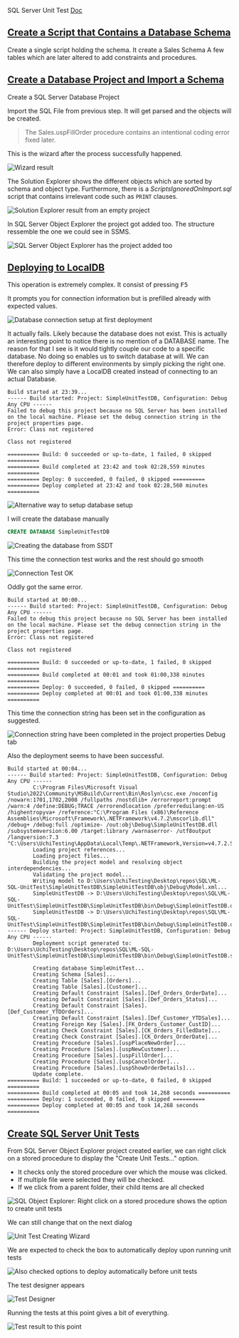 SQL Server Unit Test
[Doc](<https://learn.microsoft.com/en-us/sql/ssdt/walkthrough-creating-and-running-a-sql-server-unit-test?view=sql-server-ver16>)

## [Create a Script that Contains a Database Schema](<https://learn.microsoft.com/en-us/sql/ssdt/walkthrough-creating-and-running-a-sql-server-unit-test?view=sql-server-ver16#CreateScript>)

Create a single script holding the schema.
It create a Sales Schema
A few tables which are later altered to add constraints and procedures.

## [Create a Database Project and Import a Schema](<https://learn.microsoft.com/en-us/sql/ssdt/walkthrough-creating-and-running-a-sql-server-unit-test?view=sql-server-ver16#CreateProjectAndImport>)

Create a SQL Server Database Project

Import the SQL File from previous step.
It will get parsed and the objects will be created.

> The Sales.uspFillOrder procedure contains an intentional coding error fixed later.

This is the wizard after the process successfully happened.

![Wizard result](img/2024-06-07-23-06-02.png)

The Solution Explorer shows the different objects which are sorted by schema and object type.
Furthermore, there is a *ScriptsIgnoredOnImport.sql* script that contains irrelevant code such as `PRINT` clauses.

![Solution Explorer result from an empty project](img/2024-06-07-23-07-49.png)

In SQL Server Object Explorer the project got added too. The structure ressemble the one we could see in SSMS.

![SQL Server Object Explorer has the project added too](img/2024-06-07-23-18-14.png)

## [Deploying to LocalDB](<https://learn.microsoft.com/en-us/sql/ssdt/walkthrough-creating-and-running-a-sql-server-unit-test?view=sql-server-ver16#DeployDBProj>)

This operation is extremely complex. It consist of pressing <kbd>F5</kbd>

It prompts you for connection information but is prefilled already with expected values.

![Database connection setup at first deployment](img/2024-06-07-23-40-41.png)

It actually fails. Likely because the database does not exist. This is actually an interesting point to notice there is no mention of a DATABASE name.
The reason for that I see is it would tightly couple our code to a specific database. No doing so enables us to switch database at will.
We can therefore deploy to different environments by simply picking the right one.
We can also simply have a LocalDB created instead of connecting to an actual Database.

```log
Build started at 23:39...
------ Build started: Project: SimpleUnitTestDB, Configuration: Debug Any CPU ------
Failed to debug this project because no SQL Server has been installed on the local machine. Please set the debug connection string in the project properties page.
Error: Class not registered

Class not registered

========== Build: 0 succeeded or up-to-date, 1 failed, 0 skipped ==========
========== Build completed at 23:42 and took 02:28,559 minutes ==========
========== Deploy: 0 succeeded, 0 failed, 0 skipped ==========
========== Deploy completed at 23:42 and took 02:28,560 minutes ==========
```

![Alternative way to setup database setup](img/2024-06-07-23-53-20.png)

I will create the database manually

```sql
CREATE DATABASE SimpleUnitTestDB
```

![Creating the database from SSDT](img/2024-06-07-23-56-19.png)

This time the connection test works and the rest should go smooth

![Connection Test OK](img/2024-06-07-23-59-24.png)

Oddly got the same error.

```log
Build started at 00:00...
------ Build started: Project: SimpleUnitTestDB, Configuration: Debug Any CPU ------
Failed to debug this project because no SQL Server has been installed on the local machine. Please set the debug connection string in the project properties page.
Error: Class not registered

Class not registered

========== Build: 0 succeeded or up-to-date, 1 failed, 0 skipped ==========
========== Build completed at 00:01 and took 01:00,338 minutes ==========
========== Deploy: 0 succeeded, 0 failed, 0 skipped ==========
========== Deploy completed at 00:01 and took 01:00,338 minutes ==========
```

This time the connection string has been set in the configuration as suggested.

![Connection string have been completed in the project properties Debug tab](img/2024-06-08-00-04-30.png)

Also the deployment seems to have been successful.

```log
Build started at 00:04...
------ Build started: Project: SimpleUnitTestDB, Configuration: Debug Any CPU ------
		C:\Program Files\Microsoft Visual Studio\2022\Community\MSBuild\Current\Bin\Roslyn\csc.exe /noconfig /nowarn:1701,1702,2008 /fullpaths /nostdlib+ /errorreport:prompt /warn:4 /define:DEBUG;TRACE /errorendlocation /preferreduilang:en-US /highentropyva+ /reference:"C:\Program Files (x86)\Reference Assemblies\Microsoft\Framework\.NETFramework\v4.7.2\mscorlib.dll" /debug+ /debug:full /optimize- /out:obj\Debug\SimpleUnitTestDB.dll /subsystemversion:6.00 /target:library /warnaserror- /utf8output /langversion:7.3 "C:\Users\UchiTesting\AppData\Local\Temp\.NETFramework,Version=v4.7.2.SqlClrAttributes.cs"
		Loading project references...
		Loading project files...
		Building the project model and resolving object interdependencies...
		Validating the project model...
		Writing model to D:\Users\UchiTesting\Desktop\repos\SQL\ML-SQL-UnitTest\SimpleUnitTestDB\SimpleUnitTestDB\obj\Debug\Model.xml...
		SimpleUnitTestDB -> D:\Users\UchiTesting\Desktop\repos\SQL\ML-SQL-UnitTest\SimpleUnitTestDB\SimpleUnitTestDB\bin\Debug\SimpleUnitTestDB.dll
		SimpleUnitTestDB -> D:\Users\UchiTesting\Desktop\repos\SQL\ML-SQL-UnitTest\SimpleUnitTestDB\SimpleUnitTestDB\bin\Debug\SimpleUnitTestDB.dacpac
------ Deploy started: Project: SimpleUnitTestDB, Configuration: Debug Any CPU ------
		Deployment script generated to:
D:\Users\UchiTesting\Desktop\repos\SQL\ML-SQL-UnitTest\SimpleUnitTestDB\SimpleUnitTestDB\bin\Debug\SimpleUnitTestDB.sql

		Creating database SimpleUnitTest...
		Creating Schema [Sales]...
		Creating Table [Sales].[Orders]...
		Creating Table [Sales].[Customer]...
		Creating Default Constraint [Sales].[Def_Orders_OrderDate]...
		Creating Default Constraint [Sales].[Def_Orders_Status]...
		Creating Default Constraint [Sales].[Def_Customer_YTDOrders]...
		Creating Default Constraint [Sales].[Def_Customer_YTDSales]...
		Creating Foreign Key [Sales].[FK_Orders_Customer_CustID]...
		Creating Check Constraint [Sales].[CK_Orders_FilledDate]...
		Creating Check Constraint [Sales].[CK_Orders_OrderDate]...
		Creating Procedure [Sales].[uspPlaceNewOrder]...
		Creating Procedure [Sales].[uspNewCustomer]...
		Creating Procedure [Sales].[uspFillOrder]...
		Creating Procedure [Sales].[uspCancelOrder]...
		Creating Procedure [Sales].[uspShowOrderDetails]...
		Update complete.
========== Build: 1 succeeded or up-to-date, 0 failed, 0 skipped ==========
========== Build completed at 00:05 and took 14,268 seconds ==========
========== Deploy: 1 succeeded, 0 failed, 0 skipped ==========
========== Deploy completed at 00:05 and took 14,268 seconds ==========
```

 ## [Create SQL Server Unit Tests](<https://learn.microsoft.com/en-us/sql/ssdt/walkthrough-creating-and-running-a-sql-server-unit-test?view=sql-server-ver16#CreateDBUnitTests>)

From SQL Server Object Explorer project created earlier, we can right click on a stored procedure to display the "Create Unit Tests..." option.

- It checks only the stored procedure over which the mouse was clicked.
- If multiple file were selected they will be checked.
- If we click from a parent folder, their child items are all checked

![SQL Object Explorer: Right click on a stored procedure shows the option to create unit tests](img/2024-06-08-01-36-17.png)

We can still change that on the next dialog

![Unit Test Creating Wizard](img/2024-06-08-01-50-17.png)

We are expected to check the box to automatically deploy upon running unit tests

![Also checked options to deploy automatically before unit tests](img/2024-06-08-02-01-03.png)

The test designer appears

![Test Designer](img/2024-06-08-02-11-30.png)

Running the tests at this point gives a bit of everything.

![Test result to this point](img/2024-06-08-02-20-03.png)
